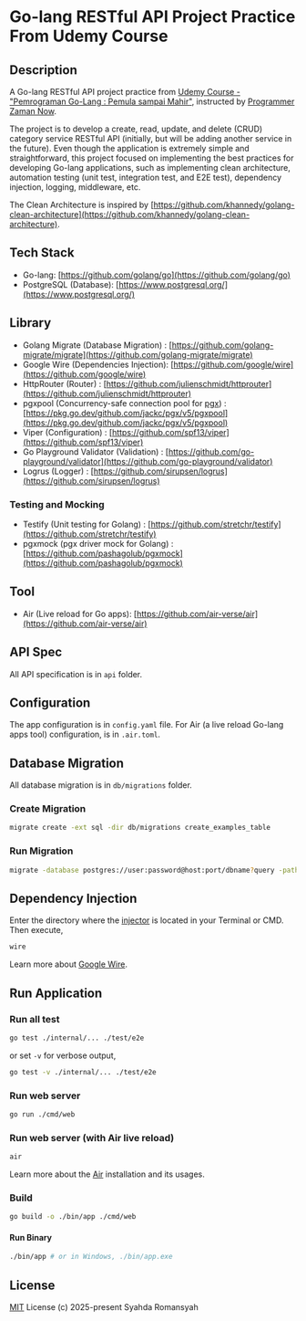 # Go-lang RESTful API Project Practice From Udemy Course

## Description

A Go-lang RESTful API project practice from [Udemy Course - "Pemrograman Go-Lang : Pemula sampai Mahir"](https://www.udemy.com/course/pemrograman-go-lang-pemula-sampai-mahir/), instructed by [Programmer Zaman Now](https://www.udemy.com/user/eko-kurniawan/).

The project is to develop a create, read, update, and delete (CRUD) category service RESTful API (initially, but will be adding another service in the future). Even though the application is extremely simple and straightforward, this project focused on implementing the best practices for developing Go-lang applications, such as implementing clean architecture, automation testing (unit test, integration test, and E2E test), dependency injection, logging, middleware, etc.

The Clean Architecture is inspired by [https://github.com/khannedy/golang-clean-architecture](https://github.com/khannedy/golang-clean-architecture).

## Tech Stack

- Go-lang: [https://github.com/golang/go](https://github.com/golang/go)
- PostgreSQL (Database): [https://www.postgresql.org/](https://www.postgresql.org/)

## Library

- Golang Migrate (Database Migration) : [https://github.com/golang-migrate/migrate](https://github.com/golang-migrate/migrate)
- Google Wire (Dependencies Injection): [https://github.com/google/wire](https://github.com/google/wire)
- HttpRouter (Router) : [https://github.com/julienschmidt/httprouter](https://github.com/julienschmidt/httprouter)
- pgxpool (Concurrency-safe connection pool for [pgx](https://github.com/jackc/pgx)) : [https://pkg.go.dev/github.com/jackc/pgx/v5/pgxpool](https://pkg.go.dev/github.com/jackc/pgx/v5/pgxpool)
- Viper (Configuration) : [https://github.com/spf13/viper](https://github.com/spf13/viper)
- Go Playground Validator (Validation) : [https://github.com/go-playground/validator](https://github.com/go-playground/validator)
- Logrus (Logger) : [https://github.com/sirupsen/logrus](https://github.com/sirupsen/logrus)

### Testing and Mocking

- Testify (Unit testing for Golang) : [https://github.com/stretchr/testify](https://github.com/stretchr/testify)
- pgxmock (pgx driver mock for Golang) : [https://github.com/pashagolub/pgxmock](https://github.com/pashagolub/pgxmock)

## Tool

- Air (Live reload for Go apps): [https://github.com/air-verse/air](https://github.com/air-verse/air)

## API Spec

All API specification is in `api` folder.

## Configuration

The app configuration is in `config.yaml` file. For Air (a live reload Go-lang apps tool) configuration, is in `.air.toml`.

## Database Migration

All database migration is in `db/migrations` folder.

### Create Migration

```bash
migrate create -ext sql -dir db/migrations create_examples_table
```

### Run Migration

```bash
migrate -database postgres://user:password@host:port/dbname?query -path db/migration up
```

## Dependency Injection

Enter the directory where the [injector](https://github.com/google/wire/blob/main/docs/guide.md#injectors) is located in your Terminal or CMD. Then execute,

```bash
wire
```

Learn more about [Google Wire](https://github.com/google/wire).

## Run Application

### Run all test

```bash
go test ./internal/... ./test/e2e
```

or set `-v` for verbose output,

```bash
go test -v ./internal/... ./test/e2e
```

### Run web server

```bash
go run ./cmd/web
```

### Run web server (with Air live reload)

```bash
air
```

Learn more about the [Air](https://github.com/air-verse/air) installation and its usages.

### Build

```bash
go build -o ./bin/app ./cmd/web
```

#### Run Binary

```bash
./bin/app # or in Windows, ./bin/app.exe
```

## License

[MIT](./LICENSE.txt) License (c) 2025-present Syahda Romansyah
